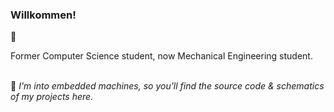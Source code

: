 ### Willkommen! <br>

🔭 <p> Former Computer Science student, now Mechanical Engineering student. </p> <br>
🔭 <i> I'm into embedded machines, so you'll find the source code & schematics of my projects here. </i> <br>

   
<!--
**ryanwilliamske/ryanwilliamske** is a ✨ _special_ ✨ repository because its `README.md` (this file) appears on your GitHub profile.

-->
